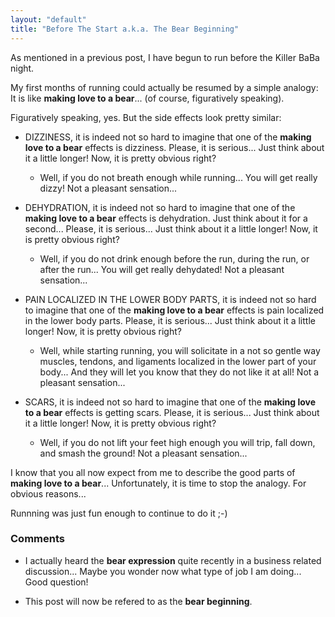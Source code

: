 ```yaml
---
layout: "default"
title: "Before The Start a.k.a. The Bear Beginning"
---
```



As mentioned in a previous post, I have begun to run before the Killer BaBa night. 

My first months of running could actually be resumed by a simple analogy: It is like **making love to a bear**... (of course, figuratively speaking). 

Figuratively speaking, yes. But the side effects look pretty similar:

* DIZZINESS, it is indeed not so hard to imagine that one of the **making love to a bear** effects is dizziness. Please, it is serious... Just think about it a little longer! Now, it is pretty obvious right? 	
	* Well, if you do not breath enough while running... You will get really dizzy! Not a pleasant sensation...

* DEHYDRATION, it is indeed not so hard to imagine that one of the **making love to a bear** effects is dehydration. Just think about it for a second...  Please, it is serious... Just think about it a little longer! Now, it is pretty obvious right? 
	* Well, if you do not drink enough before the run, during the run, or after the run... You will get really dehydated! Not a pleasant sensation...

* PAIN LOCALIZED IN THE LOWER BODY PARTS, it is indeed not so hard to imagine that one of the **making love to a bear** effects is pain localized in the lower body parts. Please, it is serious... Just think about it a little longer! Now, it is pretty obvious right? 
	*  Well, while starting running, you will solicitate in a not so gentle way muscles, tendons, and ligaments localized in the lower part of your body... And they will let you know that they do not like it at all! Not a pleasant sensation...

* SCARS, it is indeed not so hard to imagine that one of the **making love to a bear** effects is getting scars. Please, it is serious... Just think about it a little longer! Now, it is pretty obvious right? 
	*  Well, if you do not lift your feet high enough you will trip, fall down, and smash the ground! Not a pleasant sensation...   

I know that you all now expect from me to describe the good parts of **making love to a bear**... Unfortunately, it is time to stop the analogy. For obvious reasons...

Runnning was just fun enough to continue to do it ;-)


### Comments

* I actually heard the **bear expression** quite recently in a business related discussion... Maybe you wonder now what type of job I am doing... Good question! 


* This post will now be refered to as the **bear beginning**.